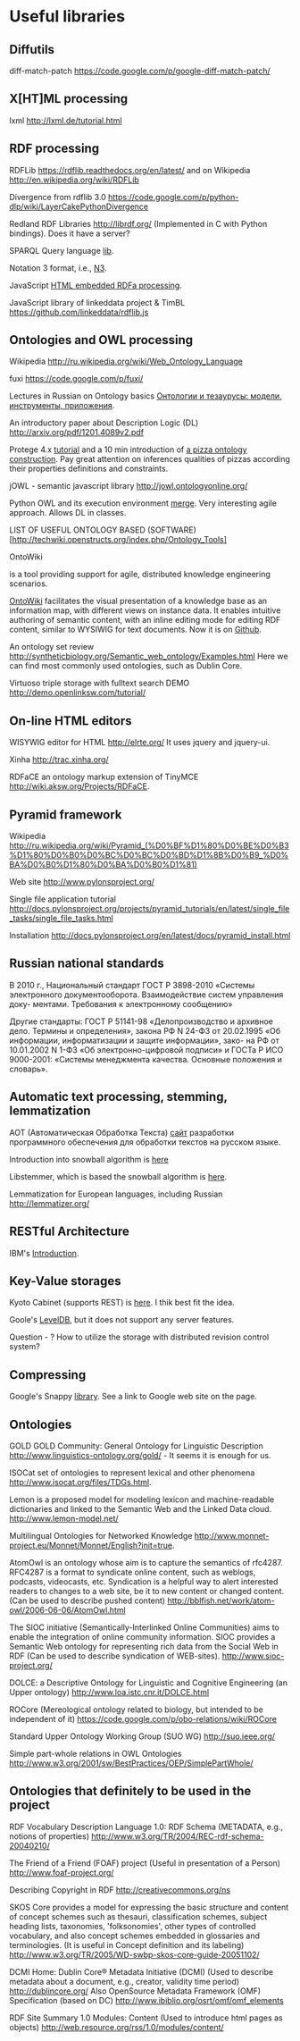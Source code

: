 Useful libraries
================

Diffutils
---------

diff-match-patch
https://code.google.com/p/google-diff-match-patch/


X[HT]ML processing
------------------

lxml
http://lxml.de/tutorial.html

RDF processing
--------------

RDFLib
https://rdflib.readthedocs.org/en/latest/ and on Wikipedia http://en.wikipedia.org/wiki/RDFLib

Divergence from rdflib 3.0 https://code.google.com/p/python-dlp/wiki/LayerCakePythonDivergence

Redland RDF Libraries http://librdf.org/ (Implemented in C with Python
bindings). Does it have a server?

SPARQL Query language [lib](http://sparql-wrapper.sourceforge.net/).

Notation 3 format, i.e., [N3](http://ru.wikipedia.org/wiki/%D0%9D%D0%BE%D1%82%D0%B0%D1%86%D0%B8%D1%8F_3).

JavaScript [HTML embedded RDFa processing](https://code.google.com/p/rdfquery/).

JavaScript library of linkeddata project & TimBL https://github.com/linkeddata/rdflib.js

Ontologies and OWL processing
-----------------------------

Wikipedia http://ru.wikipedia.org/wiki/Web_Ontology_Language

fuxi https://code.google.com/p/fuxi/

Lectures in Russian on Ontology basics [Онтологии и тезаурусы: модели, инструменты, приложения](http://www.intuit.ru/department/expert/ontoth/1/).

An introductory paper about Description Logic (DL) http://arxiv.org/pdf/1201.4089v2.pdf

Protege 4.x
[tutorial](http://protegewiki.stanford.edu/wiki/Protege4GettingStarted)
and a 10 min introduction of
[a pizza ontology construction](http://protegewiki.stanford.edu/wiki/Protege4Pizzas10Minutes). Pay
great attention on inferences qualities of pizzas according their
properties definitions and constraints.

jOWL - semantic javascript library http://jowl.ontologyonline.org/

Python OWL and its execution environment
[merge](http://seth-scripting.sourceforge.net/). Very interesting
agile approach. Allows DL in classes.


LIST OF USEFUL ONTOLOGY BASED (SOFTWARE)[http://techwiki.openstructs.org/index.php/Ontology_Tools]

OntoWiki


is a tool providing support for agile, distributed knowledge engineering scenarios.

[OntoWiki](http://ontowiki.net/Projects/OntoWiki) facilitates the
visual presentation of a knowledge base as an information map, with
different views on instance data. It enables intuitive authoring of
semantic content, with an inline editing mode for editing RDF content,
similar to WYSIWIG for text documents. Now it is on [Github](https://github.com/AKSW/OntoWiki/).

An ontology set review http://syntheticbiology.org/Semantic_web_ontology/Examples.html Here we can find most commonly used ontologies, such as Dublin Core.

Virtuoso triple storage with fulltext search DEMO http://demo.openlinksw.com/tutorial/

On-line HTML editors
--------------------

WISYWIG editor for HTML http://elrte.org/ It uses jquery and jquery-ui.

Xinha http://trac.xinha.org/

RDFaCE an ontology markup extension of TinyMCE  http://wiki.aksw.org/Projects/RDFaCE.

Pyramid framework
-----------------

Wikipedia http://ru.wikipedia.org/wiki/Pyramid_(%D0%BF%D1%80%D0%BE%D0%B3%D1%80%D0%B0%D0%BC%D0%BC%D0%BD%D1%8B%D0%B9_%D0%BA%D0%B0%D1%80%D0%BA%D0%B0%D1%81)

Web site http://www.pylonsproject.org/

Single file application tutorial http://docs.pylonsproject.org/projects/pyramid_tutorials/en/latest/single_file_tasks/single_file_tasks.html

Installation http://docs.pylonsproject.org/en/latest/docs/pyramid_install.html

Russian national standards
--------------------------

В 2010 г., Национальный стандарт ГОСТ Р 3898-2010
«Системы электронного документооборота. Взаимодействие систем управления доку-
ментами. Требования к электронному сообщению»

Другие стандарты: ГОСТ Р 51141-98 «Делопроизводство и архивное дело. Термины и определения», закона РФ N
24-ФЗ от 20.02.1995 «Об информации, информатизации и защите информации», зако-
на РФ от 10.01.2002 N 1-ФЗ «Об электронно-цифровой подписи» и ГОСТа Р ИСО
9000-2001: «Системы менеджмента качества. Основные положения и словарь».

Automatic text processing, stemming, lemmatization
--------------------------------------------------

АОТ (Автоматическая Обработка Текста) [сайт](http://aot.ru/) разработки программного обеспечения для обработки текстов на русском языке.

Introduction into snowball algorithm is [here](http://snowball.tartarus.org/texts/introduction.html)

Libstemmer, which is based the snowball algorithm is [here](http://snowball.tartarus.org/download.php).

Lemmatization for European languages, including Russian http://lemmatizer.org/

RESTful Architecture
--------------------

IBM's [Introduction](http://www.ibm.com/developerworks/webservices/library/ws-restful/).

Key-Value storages
------------------

Kyoto Cabinet (supports REST) is [here](http://fallabs.com/kyotocabinet/). I thik best fit the idea.

Goole's [LevelDB](https://code.google.com/p/leveldb/), but it does not support any server features.

Question - ? How to utilize the storage with distributed revision control system?

Compressing
-----------
Google's Snappy [library](https://pypi.python.org/pypi/python-snappy). See a link to Google web site on the page.


Ontologies
----------

GOLD GOLD Community: General Ontology for Linguistic Description
http://www.linguistics-ontology.org/gold/ - It seems it is enough for us.

ISOCat set of ontologies to represent lexical and other phenomena
http://www.isocat.org/files/TDGs.html.

Lemon is a proposed model for modeling lexicon and machine-readable
dictionaries and linked to the Semantic Web and the Linked Data
cloud. http://www.lemon-model.net/

Multilingual Ontologies for Networked Knowledge http://www.monnet-project.eu/Monnet/Monnet/English?init=true.

AtomOwl is an ontology whose aim is to capture the semantics of
rfc4287. RFC4287 is a format to syndicate online content, such as
weblogs, podcasts, videocasts, etc. Syndication is a helpful way to
alert interested readers to changes to a web site, be it to new
content or changed content. (Can be used to describe pushed content)
http://bblfish.net/work/atom-owl/2006-06-06/AtomOwl.html

The SIOC initiative (Semantically-Interlinked Online Communities) aims
to enable the integration of online community information. SIOC
provides a Semantic Web ontology for representing rich data from the
Social Web in RDF (Can be used to describe syndication of WEB-sites).
http://www.sioc-project.org/

DOLCE: a Descriptive Ontology for Linguistic and Cognitive Engineering (an Upper ontology)
http://www.loa.istc.cnr.it/DOLCE.html

ROCore (Mereological ontology related to biology, but intended to be
independent of it)
https://code.google.com/p/obo-relations/wiki/ROCore

Standard Upper Ontology Working Group (SUO WG)
http://suo.ieee.org/

Simple part-whole relations in OWL Ontologies
http://www.w3.org/2001/sw/BestPractices/OEP/SimplePartWhole/

Ontologies that definitely to be used in the project
----------------------------------------------------

RDF Vocabulary Description Language 1.0: RDF Schema (METADATA, e.g., notions of properties)
http://www.w3.org/TR/2004/REC-rdf-schema-20040210/

The Friend of a Friend (FOAF) project (Useful in presentation of a Person)
http://www.foaf-project.org/

Describing Copyright in RDF
http://creativecommons.org/ns

SKOS Core provides a model for expressing the basic structure and
content of concept schemes such as thesauri, classification schemes,
subject heading lists, taxonomies, 'folksonomies', other types of
controlled vocabulary, and also concept schemes embedded in glossaries
and terminologies. (It is useful in Concept definition and its labeling)
http://www.w3.org/TR/2005/WD-swbp-skos-core-guide-20051102/

DCMI Home: Dublin Core&reg; Metadata Initiative (DCMI) (Used to
describe metadata about a document, e.g., creator, validity time period)
http://dublincore.org/
Also OpenSource Metadata Framework (OMF) Specification (based on DC)
http://www.ibiblio.org/osrt/omf/omf_elements

RDF Site Summary 1.0 Modules: Content (Used to introduce html pages
as objects)
http://web.resource.org/rss/1.0/modules/content/
